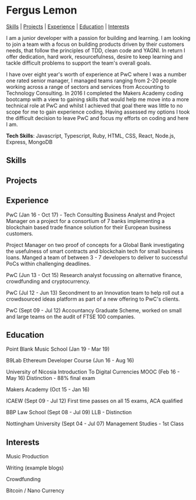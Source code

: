 # Fergus Lemon
[Skills](#skills) | [Projects](#projects) | [Experience](#experience) | [Education](#education) | [Interests](#interests)

I am a junior developer with a passion for building and learning. I am looking to join a team with a focus on building products driven by their customers needs, that follow the principles of TDD, clean code and YAGNI.  In return I offer dedication, hard work, resourcefulness, desire to keep learning and tackle difficult problems to support the team's overall goals. 

I have over eight year's worth of experience at PwC where I was a number one rated senior manager, I managed teams ranging from 2-20 people working across a range of sectors and services from Accounting to Technology Consulting.  In 2016 I completed the Makers Academy coding bootcamp with a view to gaining skills that would help me move into a more technical role at PwC and whilst I achieved that goal there was little to no scope for me to gain experience coding.  Having assessed my options I took the difficult decision to leave PwC and focus my efforts on coding and here I am.

**Tech Skills**: Javascript, Typescript, Ruby, HTML, CSS, React, Node.js, Express, MongoDB

## Skills

## Projects

## Experience
PwC (Jan 16 - Oct 17) - Tech Consulting
Business Analyst and Project Manager on a project for a consortium of 7 banks implementing a blockchain based trade finance solution for their European business customers.

Project Manager on two proof of concepts for a Global Bank investigating the usefulness of smart contracts and blockchain tech for small business loans. Manged a team of between 3 - 7 developers to deliver to successful PoCs within challenging deadlines.

PwC (Jun 13 - Oct 15)
Research analyst focussing on alternative finance, crowdfunding and cryptocurrency.  

PwC (Jul 12 - Jun 13)
Secondment to an Innovation team to help roll out a crowdsourced ideas platform as part of a new offering to PwC's clients.

PwC (Sept 09 - Jul 12)
Accountancy Graduate Scheme, worked on small and large teams on the audit of FTSE 100 companies.

## Education
Point Blank Music School (Jan 19 - Mar 19)

B9Lab Ethereum Developer Course (Jun 16 - Aug 16)

University of Nicosia Introduction To Digital Currencies MOOC (Feb 16 - May 16)
Distinction - 88% final exam

Makers Academy (Oct 15 - Jan 16)

ICAEW (Sept 09 - Jul 12)
First time passes on all 15 exams, ACA qualified

BBP Law School (Sept 08 - Jul 09)
LLB - Distinction

Nottingham University (Sept 04 - Jul 07)
Management Studies - 1st Class

## Interests
Music Production

Writing (example blogs)

Crowdfunding

Bitcoin / Nano Currency

